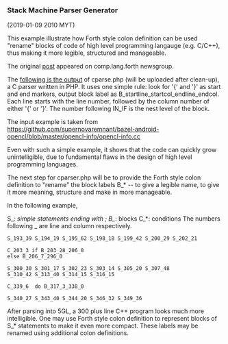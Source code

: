 ### Stack Machine Parser Generator

(2019-01-09 2010 MYT)

This example illustrate how Forth style colon definition can be used "rename" blocks of code of high level programming langauge (e.g. C/C++), thus making it more legible, structured and manageable.

The original [post](https://groups.google.com/forum/#!topic/comp.lang.forth/cAZURahAnzg) appeared on comp.lang.forth newsgroup.

The [following is the output](https://github.com/udexon/5CSM/blob/master/SMPG/o_blocks) of cparse.php (will be uploaded after clean-up), a C parser written in PHP. It uses one simple rule: look for '{' and '}' as start and end markers, output block label as B_startline_startcol_endline_endcol. Each line starts with the line number, followed by the column number of either '{' or '}'. The number following IN_IF is the nest level of the block.

The input example is taken from https://github.com/supernovaremnant/bazel-android-opencl/blob/master/opencl-info/opencl-info.cc

Even with such a simple example, it shows that the code can quickly grow unintelligible, due to fundamental flaws in the design of high level programming languages.

The next step for cparser.php will be to provide the Forth style colon definition to "rename" the block labels B_* -- to give a legible name, to give it more meaning, structure and make in more manageable.

In the following example, 

S_*: simple statements ending with ;
B_*: blocks
C_*: conditions
The numbers following _ are line and column respectively.

```
S_193_39 S_194_19 S_195_62 S_198_18 S_199_42 S_200_29 S_202_21 

C_203_3 if B_203_28_206_0  
else B_206_7_296_0 

S_300_30 S_301_17 S_302_23 S_303_14 S_305_20 S_307_48 
S_310_42 S_313_40 S_314_15 S_316_15 

C_339_6  do B_317_3_338_0  

S_340_27 S_343_40 S_344_20 S_346_32 S_349_36 
```

After parsing into 5GL, a 300 plus line C++ program looks much more intelligible. One may use Forth style colon definition to represent blocks of S_* statements to make it even more compact. These labels may be renamed using additional colon definitions.

